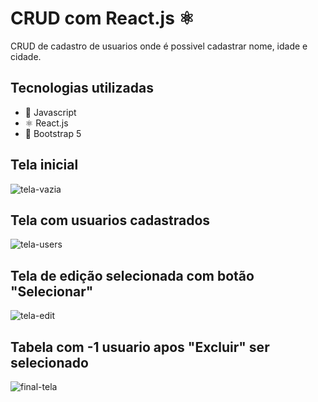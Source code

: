# CRUD com React.js ⚛

CRUD de cadastro de usuarios onde é possivel cadastrar nome, idade e cidade.

## Tecnologias utilizadas
- 👅 Javascript
- ⚛️ React.js
- 🎨 Bootstrap 5

## Tela inicial
![tela-vazia](https://github.com/user-attachments/assets/2e4f4be4-d2a7-407e-83e0-cd6c01a5ae01)

## Tela com usuarios cadastrados
![tela-users](https://github.com/user-attachments/assets/56d5001f-69c2-4c2a-b289-8a6f8056898d)

## Tela de edição selecionada com botão "Selecionar"
![tela-edit](https://github.com/user-attachments/assets/120f44aa-e5da-4591-8d27-c7248b179349)

## Tabela com -1 usuario apos "Excluir" ser selecionado
![final-tela](https://github.com/user-attachments/assets/156cf3cd-b250-46fd-84a3-5309cae4ab33)
